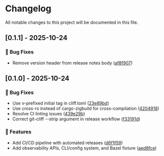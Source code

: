 # Changelog

All notable changes to this project will be documented in this file.

## [0.1.1] - 2025-10-24

### 🐛 Bug Fixes

- Remove version header from release notes body ([af8f907](af8f9078e922d57ccf30c253409a48ddc00b1dcd))

## [0.1.0] - 2025-10-24

### 🐛 Bug Fixes

- Use v-prefixed initial tag in cliff.toml ([23e89bd](23e89bd67d2e192cf32b158cecfc5f43498027de))
- Use cross-rs instead of cargo-zigbuild for cross-compilation ([4204918](420491843c396b2dfb42d48a6f72fbe0e34938b7))
- Resolve CI linting issues ([439e29b](439e29ba82f4a69ed5c438855fa1aecdba70e83b))
- Correct git-cliff --strip argument in release workflow ([f33191d](f33191dc13de7c62a7217f5d3d38d6791c9b7393))

### 🚀 Features

- Add CI/CD pipeline with automated releases ([d6f1f59](d6f1f590f1cceb0b02b43b524710ee5f4eafbb81))
- Add observability APIs, CLI/config system, and Bazel fixture ([aed8fce](aed8fceee7ba3a7517dfcd540cae3c460a4845e3))


